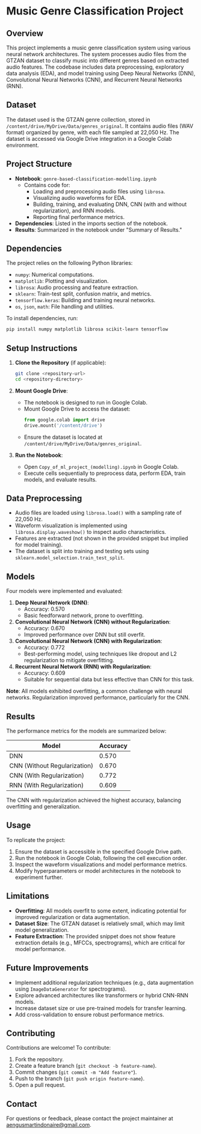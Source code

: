 # Music Genre Classification Project

## Overview
This project implements a music genre classification system using various neural network architectures. The system processes audio files from the GTZAN dataset to classify music into different genres based on extracted audio features. The codebase includes data preprocessing, exploratory data analysis (EDA), and model training using Deep Neural Networks (DNN), Convolutional Neural Networks (CNN), and Recurrent Neural Networks (RNN).

## Dataset
The dataset used is the GTZAN genre collection, stored in `/content/drive/MyDrive/Data/genres_original`. It contains audio files (WAV format) organized by genre, with each file sampled at 22,050 Hz. The dataset is accessed via Google Drive integration in a Google Colab environment.

## Project Structure
- **Notebook**: `genre-based-classification-modelling.ipynb`
  - Contains code for:
    - Loading and preprocessing audio files using `librosa`.
    - Visualizing audio waveforms for EDA.
    - Building, training, and evaluating DNN, CNN (with and without regularization), and RNN models.
    - Reporting final performance metrics.
- **Dependencies**: Listed in the imports section of the notebook.
- **Results**: Summarized in the notebook under "Summary of Results."

## Dependencies
The project relies on the following Python libraries:
- `numpy`: Numerical computations.
- `matplotlib`: Plotting and visualization.
- `librosa`: Audio processing and feature extraction.
- `sklearn`: Train-test split, confusion matrix, and metrics.
- `tensorflow.keras`: Building and training neural networks.
- `os`, `json`, `math`: File handling and utilities.

To install dependencies, run:
```bash
pip install numpy matplotlib librosa scikit-learn tensorflow
```

## Setup Instructions
1. **Clone the Repository** (if applicable):
   ```bash
   git clone <repository-url>
   cd <repository-directory>
   ```

2. **Mount Google Drive**:
   - The notebook is designed to run in Google Colab.
   - Mount Google Drive to access the dataset:
     ```python
     from google.colab import drive
     drive.mount('/content/drive')
     ```
   - Ensure the dataset is located at `/content/drive/MyDrive/Data/genres_original`.

3. **Run the Notebook**:
   - Open `Copy_of_ml_project_(modelling).ipynb` in Google Colab.
   - Execute cells sequentially to preprocess data, perform EDA, train models, and evaluate results.

## Data Preprocessing
- Audio files are loaded using `librosa.load()` with a sampling rate of 22,050 Hz.
- Waveform visualization is implemented using `librosa.display.waveshow()` to inspect audio characteristics.
- Features are extracted (not shown in the provided snippet but implied for model training).
- The dataset is split into training and testing sets using `sklearn.model_selection.train_test_split`.

## Models
Four models were implemented and evaluated:
1. **Deep Neural Network (DNN)**:
   - Accuracy: 0.570
   - Basic feedforward network, prone to overfitting.
2. **Convolutional Neural Network (CNN) without Regularization**:
   - Accuracy: 0.670
   - Improved performance over DNN but still overfit.
3. **Convolutional Neural Network (CNN) with Regularization**:
   - Accuracy: 0.772
   - Best-performing model, using techniques like dropout and L2 regularization to mitigate overfitting.
4. **Recurrent Neural Network (RNN) with Regularization**:
   - Accuracy: 0.609
   - Suitable for sequential data but less effective than CNN for this task.

**Note**: All models exhibited overfitting, a common challenge with neural networks. Regularization improved performance, particularly for the CNN.

## Results
The performance metrics for the models are summarized below:

| **Model**                        | **Accuracy** |
|----------------------------------|--------------|
| DNN                              | 0.570        |
| CNN (Without Regularization)     | 0.670        |
| CNN (With Regularization)        | 0.772        |
| RNN (With Regularization)        | 0.609        |

The CNN with regularization achieved the highest accuracy, balancing overfitting and generalization.

## Usage
To replicate the project:
1. Ensure the dataset is accessible in the specified Google Drive path.
2. Run the notebook in Google Colab, following the cell execution order.
3. Inspect the waveform visualizations and model performance metrics.
4. Modify hyperparameters or model architectures in the notebook to experiment further.

## Limitations
- **Overfitting**: All models overfit to some extent, indicating potential for improved regularization or data augmentation.
- **Dataset Size**: The GTZAN dataset is relatively small, which may limit model generalization.
- **Feature Extraction**: The provided snippet does not show feature extraction details (e.g., MFCCs, spectrograms), which are critical for model performance.

## Future Improvements
- Implement additional regularization techniques (e.g., data augmentation using `ImageDataGenerator` for spectrograms).
- Explore advanced architectures like transformers or hybrid CNN-RNN models.
- Increase dataset size or use pre-trained models for transfer learning.
- Add cross-validation to ensure robust performance metrics.

## Contributing
Contributions are welcome! To contribute:
1. Fork the repository.
2. Create a feature branch (`git checkout -b feature-name`).
3. Commit changes (`git commit -m "Add feature"`).
4. Push to the branch (`git push origin feature-name`).
5. Open a pull request.

## Contact
For questions or feedback, please contact the project maintainer at aengusmartindonaire@gmail.com.
